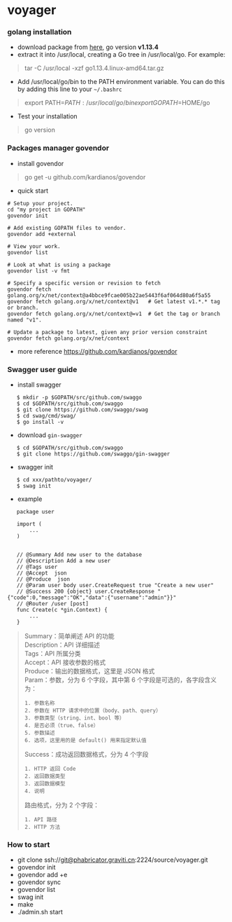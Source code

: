 # voyager

### golang installation

* download package from [here](https://golang.google.cn/dl/), go version **v1.13.4**
* extract it into /usr/local, creating a Go tree in /usr/local/go. 
For example:
> tar -C /usr/local -xzf go1.13.4.linux-amd64.tar.gz
* Add /usr/local/go/bin to the PATH environment variable. You can do this by adding this line to your `~/.bashrc`
> export PATH=$PATH:/usr/local/go/bin
> export GOPATH=$HOME/go
* Test your installation
> go version



### Packages manager govendor

* install govendor
> go get -u github.com/kardianos/govendor
* quick start
```
# Setup your project.
cd "my project in GOPATH"
govendor init

# Add existing GOPATH files to vendor.
govendor add +external

# View your work.
govendor list

# Look at what is using a package
govendor list -v fmt

# Specify a specific version or revision to fetch
govendor fetch golang.org/x/net/context@a4bbce9fcae005b22ae5443f6af064d80a6f5a55
govendor fetch golang.org/x/net/context@v1   # Get latest v1.*.* tag or branch.
govendor fetch golang.org/x/net/context@=v1  # Get the tag or branch named "v1".

# Update a package to latest, given any prior version constraint
govendor fetch golang.org/x/net/context

```
* more reference https://github.com/kardianos/govendor



### Swagger user guide

* install swagger
```
   $ mkdir -p $GOPATH/src/github.com/swaggo
   $ cd $GOPATH/src/github.com/swaggo
   $ git clone https://github.com/swaggo/swag
   $ cd swag/cmd/swag/
   $ go install -v
```
* download `gin-swagger`
```
   $ cd $GOPATH/src/github.com/swaggo
   $ git clone https://github.com/swaggo/gin-swagger
```
* swagger init
```
   $ cd xxx/pathto/voyager/
   $ swag init
```

* example
```
   package user
   
   import (
       ...
   )
   
   
   // @Summary Add new user to the database
   // @Description Add a new user
   // @Tags user
   // @Accept  json
   // @Produce  json
   // @Param user body user.CreateRequest true "Create a new user"
   // @Success 200 {object} user.CreateResponse "{"code":0,"message":"OK","data":{"username":"admin"}}"
   // @Router /user [post]
   func Create(c *gin.Context) {
       ...
   }
```
>
>  Summary：简单阐述 API 的功能  
>   Description：API 详细描述  
>   Tags：API 所属分类  
>   Accept：API 接收参数的格式  
>   Produce：输出的数据格式，这里是 JSON 格式  
>   Param：参数，分为 6 个字段，其中第 6 个字段是可选的，各字段含义为： 
>  
>     1. 参数名称  
>     2. 参数在 HTTP 请求中的位置（body、path、query）  
>     3. 参数类型（string、int、bool 等）  
>     4. 是否必须（true、false）  
>     5. 参数描述  
>     6. 选项，这里用的是 default() 用来指定默认值  
>   Success：成功返回数据格式，分为 4 个字段  
>  
>     1. HTTP 返回 Code  
>     2. 返回数据类型  
>     3. 返回数据模型  
>     4. 说明  
>   路由格式，分为 2 个字段： 
>   
>     1. API 路径  
>     2. HTTP 方法  
>



### How to start

* git clone ssh://git@phabricator.graviti.cn:2224/source/voyager.git
* govendor init
* govendor add +e 
* govendor sync
* govendor list
* swag init
* make
* ./admin.sh start


